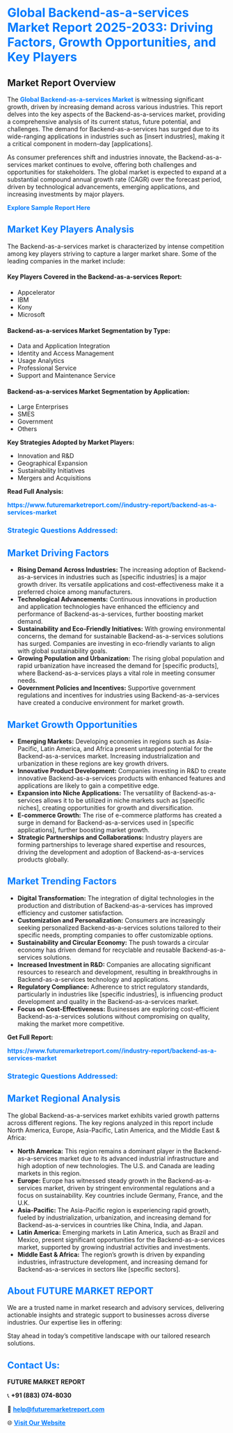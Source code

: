 <h1 style="color: #007BFF;">Global Backend-as-a-services Market Report 2025-2033: Driving Factors, Growth Opportunities, and Key Players</h1>

<section id="overview">
<h2>Market Report Overview</h2>
<p>The <a href="https://www.futuremarketreport.com//industry-report/backend-as-a-services-market" style="color: #007BFF; text-decoration: none;"><strong>Global Backend-as-a-services Market</strong></a> is witnessing significant growth, driven by increasing demand across various industries. This report delves into the key aspects of the Backend-as-a-services market, providing a comprehensive analysis of its current status, future potential, and challenges. The demand for Backend-as-a-services has surged due to its wide-ranging applications in industries such as [insert industries], making it a critical component in modern-day [applications].</p>
<p>As consumer preferences shift and industries innovate, the Backend-as-a-services market continues to evolve, offering both challenges and opportunities for stakeholders. The global market is expected to expand at a substantial compound annual growth rate (CAGR) over the forecast period, driven by technological advancements, emerging applications, and increasing investments by major players.</p>
</section>

<section id="overview">
<p><a href="https://www.futuremarketreport.com//request-sample/reportId=63970" style="color: #007BFF; text-decoration: none;"><strong>Explore Sample Report Here</strong></a></p>
</section>

<section id="key-players">
<h2 style="color: #007BFF;">Market Key Players Analysis</h2>
<p>The Backend-as-a-services market is characterized by intense competition among key players striving to capture a larger market share. Some of the leading companies in the market include:</p>
<h4>Key Players Covered in the Backend-as-a-services Report:</h4>
<ul><li>Appcelerator</li><li>IBM</li><li>Kony</li><li>Microsoft</li></ul>
<h4>Backend-as-a-services Market Segmentation by Type:</h4>
<ul><li>Data and Application Integration</li><li>Identity and Access Management</li><li>Usage Analytics</li><li>Professional Service</li><li>Support and Maintenance Service</li></ul>

<h4>Backend-as-a-services Market Segmentation by Application:</h4>
<ul><li>Large Enterprises</li><li>SMES</li><li>Government</li><li>Others</li></ul>
<p><strong>Key Strategies Adopted by Market Players:</strong></p>
<ul>
<li>Innovation and R&D</li>
<li>Geographical Expansion</li>
<li>Sustainability Initiatives</li>
<li>Mergers and Acquisitions</li>
</ul>
</section>

<section>
<p><strong>Read Full Analysis: </strong></p><a href="https://www.futuremarketreport.com//industry-report/backend-as-a-services-market" style="color: #007BFF; text-decoration: none;"><strong>https://www.futuremarketreport.com//industry-report/backend-as-a-services-market</strong></a>
<h3 style="color: #007BFF;">Strategic Questions Addressed:</h3>
</section>

<section id="driving-factors">
<h2 style="color: #007BFF;">Market Driving Factors</h2>
<ul>
<li><strong>Rising Demand Across Industries:</strong> The increasing adoption of Backend-as-a-services in industries such as [specific industries] is a major growth driver. Its versatile applications and cost-effectiveness make it a preferred choice among manufacturers.</li>
<li><strong>Technological Advancements:</strong> Continuous innovations in production and application technologies have enhanced the efficiency and performance of Backend-as-a-services, further boosting market demand.</li>
<li><strong>Sustainability and Eco-Friendly Initiatives:</strong> With growing environmental concerns, the demand for sustainable Backend-as-a-services solutions has surged. Companies are investing in eco-friendly variants to align with global sustainability goals.</li>
<li><strong>Growing Population and Urbanization:</strong> The rising global population and rapid urbanization have increased the demand for [specific products], where Backend-as-a-services plays a vital role in meeting consumer needs.</li>
<li><strong>Government Policies and Incentives:</strong> Supportive government regulations and incentives for industries using Backend-as-a-services have created a conducive environment for market growth.</li>
</ul>
</section>

<section id="growth-opportunities">
<h2 style="color: #007BFF;">Market Growth Opportunities</h2>
<ul>
<li><strong>Emerging Markets:</strong> Developing economies in regions such as Asia-Pacific, Latin America, and Africa present untapped potential for the Backend-as-a-services market. Increasing industrialization and urbanization in these regions are key growth drivers.</li>
<li><strong>Innovative Product Development:</strong> Companies investing in R&D to create innovative Backend-as-a-services products with enhanced features and applications are likely to gain a competitive edge.</li>
<li><strong>Expansion into Niche Applications:</strong> The versatility of Backend-as-a-services allows it to be utilized in niche markets such as [specific niches], creating opportunities for growth and diversification.</li>
<li><strong>E-commerce Growth:</strong> The rise of e-commerce platforms has created a surge in demand for Backend-as-a-services used in [specific applications], further boosting market growth.</li>
<li><strong>Strategic Partnerships and Collaborations:</strong> Industry players are forming partnerships to leverage shared expertise and resources, driving the development and adoption of Backend-as-a-services products globally.</li>
</ul>
</section>

<section id="trending-factors">
<h2 style="color: #007BFF;">Market Trending Factors</h2>
<ul>
<li><strong>Digital Transformation:</strong> The integration of digital technologies in the production and distribution of Backend-as-a-services has improved efficiency and customer satisfaction.</li>
<li><strong>Customization and Personalization:</strong> Consumers are increasingly seeking personalized Backend-as-a-services solutions tailored to their specific needs, prompting companies to offer customizable options.</li>
<li><strong>Sustainability and Circular Economy:</strong> The push towards a circular economy has driven demand for recyclable and reusable Backend-as-a-services solutions.</li>
<li><strong>Increased Investment in R&D:</strong> Companies are allocating significant resources to research and development, resulting in breakthroughs in Backend-as-a-services technology and applications.</li>
<li><strong>Regulatory Compliance:</strong> Adherence to strict regulatory standards, particularly in industries like [specific industries], is influencing product development and quality in the Backend-as-a-services market.</li>
<li><strong>Focus on Cost-Effectiveness:</strong> Businesses are exploring cost-efficient Backend-as-a-services solutions without compromising on quality, making the market more competitive.</li>
</ul>
</section>

<section>
<p><strong>Get Full Report: </strong></p><a href="https://www.futuremarketreport.com//industry-report/backend-as-a-services-market" style="color: #007BFF; text-decoration: none;"><strong>https://www.futuremarketreport.com//industry-report/backend-as-a-services-market</strong></a>
<h3 style="color: #007BFF;">Strategic Questions Addressed:</h3>
</section>


<section id="regional-analysis">
<h2 style="color: #007BFF;">Market Regional Analysis</h2>
<p>The global Backend-as-a-services market exhibits varied growth patterns across different regions. The key regions analyzed in this report include North America, Europe, Asia-Pacific, Latin America, and the Middle East & Africa:</p>
<ul>
<li><strong>North America:</strong> This region remains a dominant player in the Backend-as-a-services market due to its advanced industrial infrastructure and high adoption of new technologies. The U.S. and Canada are leading markets in this region.</li>
<li><strong>Europe:</strong> Europe has witnessed steady growth in the Backend-as-a-services market, driven by stringent environmental regulations and a focus on sustainability. Key countries include Germany, France, and the U.K.</li>
<li><strong>Asia-Pacific:</strong> The Asia-Pacific region is experiencing rapid growth, fueled by industrialization, urbanization, and increasing demand for Backend-as-a-services in countries like China, India, and Japan.</li>
<li><strong>Latin America:</strong> Emerging markets in Latin America, such as Brazil and Mexico, present significant opportunities for the Backend-as-a-services market, supported by growing industrial activities and investments.</li>
<li><strong>Middle East & Africa:</strong> The region’s growth is driven by expanding industries, infrastructure development, and increasing demand for Backend-as-a-services in sectors like [specific sectors].</li>
</ul>
</section>

<footer>
<h2 style="color: #007BFF;">About FUTURE MARKET REPORT</h2>
<p>We are a trusted name in market research and advisory services, delivering actionable insights and strategic support to businesses across diverse industries. Our expertise lies in offering:</p>

<p>Stay ahead in today’s competitive landscape with our tailored research solutions.</p>

<h2 style="color: #007BFF;">Contact Us:</h2>
<p><strong>FUTURE MARKET REPORT</strong></p>
<p>📞 <strong>+91 (883) 074-8030</strong></p>
<p>📧 <strong><a href="mailto:help@futuremarketreport.com" style="color: #007BFF;">help@futuremarketreport.com</a></strong></p>
<p>🌐 <strong><a href="https://www.futuremarketreport.com/" style="color: #007BFF;">Visit Our Website</a></strong></p>
</footer>